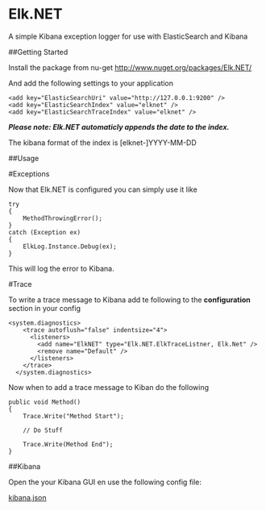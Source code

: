 Elk.NET
=======

A simple Kibana exception logger for use with ElasticSearch and Kibana

##Getting Started

Install the package from nu-get http://www.nuget.org/packages/Elk.NET/

And add the following settings to your application

    <add key="ElasticSearchUri" value="http://127.0.0.1:9200" />
    <add key="ElasticSearchIndex" value="elknet" />
    <add key="ElasticSearchTraceIndex" value="elknet" />

***Please note: Elk.NET automaticly appends the date to the index.***

The kibana format of the index is [elknet-]YYYY-MM-DD

##Usage

#Exceptions

Now that Elk.NET is configured you can simply use it like

    try
    {
        MethodThrowingError();
    }
    catch (Exception ex)
    {
        ElkLog.Instance.Debug(ex);
    }

This will log the error to Kibana.

#Trace

To write a trace message to Kibana add te following to the **configuration** section in your config

    <system.diagnostics>
        <trace autoflush="false" indentsize="4">
          <listeners>
            <add name="ElkNET" type="Elk.NET.ElkTraceListner, Elk.Net" />
            <remove name="Default" />
          </listeners>
        </trace>
      </system.diagnostics>
      
Now when to add a trace message to Kiban do the following

    public void Method()
    {
        Trace.Write("Method Start");
        
        // Do Stuff
        
        Trace.Write(Method End");
    }

##Kibana

Open the your Kibana GUI en use the following config file:

[kibana.json][1]


  [1]: https://raw.githubusercontent.com/pmdevers/Elk.NET/master/Elk.NET.Example/kibana.json
